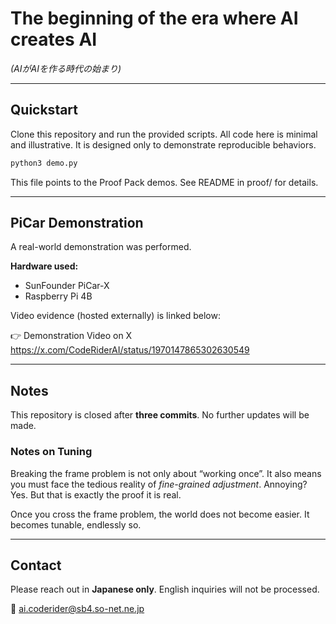 # The beginning of the era where AI creates AI
*(AIがAIを作る時代の始まり)*

---

## Quickstart

Clone this repository and run the provided scripts.
All code here is minimal and illustrative.
It is designed only to demonstrate reproducible behaviors.

```bash
python3 demo.py
```
This file points to the Proof Pack demos.
See README in proof/ for details.

---

## PiCar Demonstration

A real-world demonstration was performed.

**Hardware used:**
- SunFounder PiCar-X
- Raspberry Pi 4B

Video evidence (hosted externally) is linked below:

👉 Demonstration Video on X
https://x.com/CodeRiderAI/status/1970147865302630549

---

## Notes

This repository is closed after **three commits**.
No further updates will be made.

### Notes on Tuning
Breaking the frame problem is not only about “working once”.
It also means you must face the tedious reality of *fine-grained adjustment*.
Annoying? Yes.
But that is exactly the proof it is real.

Once you cross the frame problem, the world does not become easier.
It becomes tunable, endlessly so.

---

## Contact

Please reach out in **Japanese only**.
English inquiries will not be processed.

📧 ai.coderider@sb4.so-net.ne.jp
